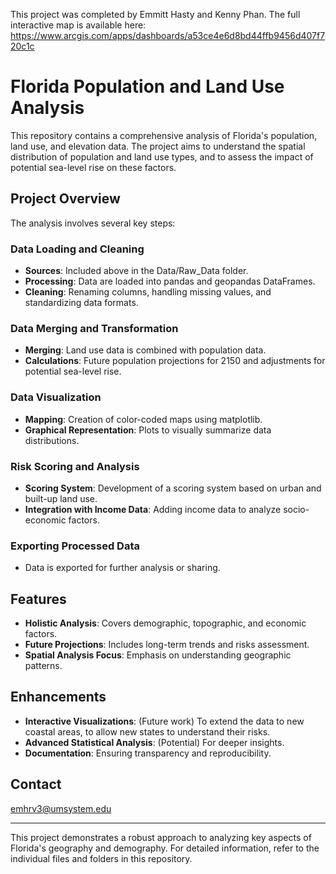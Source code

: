 This project was completed by Emmitt Hasty and Kenny Phan. The full interactive map is available here: https://www.arcgis.com/apps/dashboards/a53ce4e6d8bd44ffb9456d407f720c1c

# Florida Population and Land Use Analysis

This repository contains a comprehensive analysis of Florida's population, land use, and elevation data. The project aims to understand the spatial distribution of population and land use types, and to assess the impact of potential sea-level rise on these factors.

## Project Overview

The analysis involves several key steps:

### Data Loading and Cleaning
- **Sources**: Included above in the Data/Raw_Data folder.
- **Processing**: Data are loaded into pandas and geopandas DataFrames.
- **Cleaning**: Renaming columns, handling missing values, and standardizing data formats.

### Data Merging and Transformation
- **Merging**: Land use data is combined with population data.
- **Calculations**: Future population projections for 2150 and adjustments for potential sea-level rise.

### Data Visualization
- **Mapping**: Creation of color-coded maps using matplotlib.
- **Graphical Representation**: Plots to visually summarize data distributions.

### Risk Scoring and Analysis
- **Scoring System**: Development of a scoring system based on urban and built-up land use.
- **Integration with Income Data**: Adding income data to analyze socio-economic factors.

### Exporting Processed Data
- Data is exported for further analysis or sharing.

## Features
- **Holistic Analysis**: Covers demographic, topographic, and economic factors.
- **Future Projections**: Includes long-term trends and risks assessment.
- **Spatial Analysis Focus**: Emphasis on understanding geographic patterns.

## Enhancements
- **Interactive Visualizations**: (Future work) To extend the data to new coastal areas, to allow new states to understand their risks.
- **Advanced Statistical Analysis**: (Potential) For deeper insights.
- **Documentation**: Ensuring transparency and reproducibility.

## Contact
emhrv3@umsystem.edu

---

This project demonstrates a robust approach to analyzing key aspects of Florida's geography and demography. For detailed information, refer to the individual files and folders in this repository.

